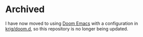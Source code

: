 # Archived
I have now moved to using [Doom Emacs](https://github.com/hlissner/doom-emacs)
with a configuration in [krig/doom.d](https://github.com/krig/doom.d), so this 
repository is no longer being updated.
